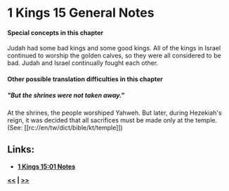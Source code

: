 # 1 Kings 15 General Notes #

#### Special concepts in this chapter ####

Judah had some bad kings and some good kings. All of the kings in Israel continued to worship the golden calves, so they were all considered to be bad. Judah and Israel continually fought each other.

#### Other possible translation difficulties in this chapter ####

##### "But the shrines were not taken away." #####
At the shrines, the people worshiped Yahweh. But later, during Hezekiah's reign, it was decided that all sacrifices must be made only at the temple. (See: [[rc://en/tw/dict/bible/kt/temple]])

## Links: ##

* __[1 Kings 15:01 Notes](./01.md)__

__[<<](../14/intro.md) | [>>](../16/intro.md)__

